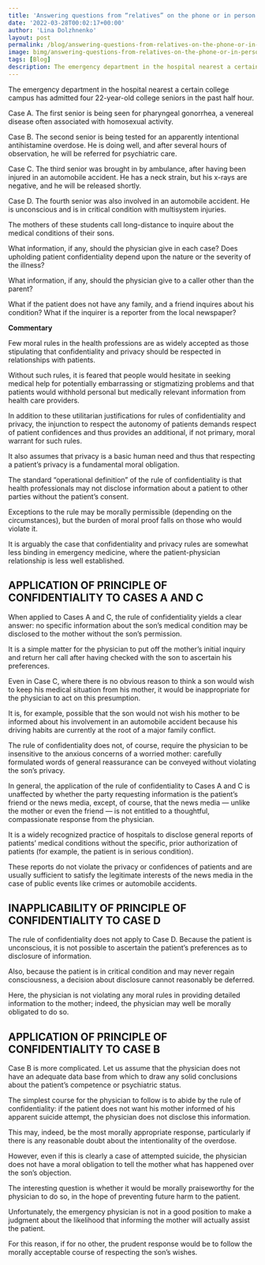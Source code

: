 ```yaml
---
title: 'Answering questions from “relatives” on the phone or in person'
date: '2022-03-28T00:02:17+00:00'
author: 'Lina Dolzhnenko'
layout: post
permalink: /blog/answering-questions-from-relatives-on-the-phone-or-in-person.html
image: bimg/answering-questions-from-relatives-on-the-phone-or-in-person.jpg
tags: [Blog]
description: The emergency department in the hospital nearest a certain college campus has admitted four 22-year-old college seniors in the past half hour.
---
```


The emergency department in the hospital nearest a certain college campus has admitted four 22-year-old college seniors in the past half hour.

Case A. The first senior is being seen for pharyngeal gonorrhea, a venereal disease often associated with homosexual activity.

Case B. The second senior is being tested for an apparently intentional antihistamine overdose. He is doing well, and after several hours of observation, he will be referred for psychiatric care.

Case C. The third senior was brought in by ambulance, after having been injured in an automobile accident. He has a neck strain, but his x-rays are negative, and he will be released shortly.

Case D. The fourth senior was also involved in an automobile accident. He is uncon­scious and is in critical condition with multisystem injuries.

The mothers of these students call long-distance to inquire about the medical conditions of their sons.

What information, if any, should the physician give in each case? Does upholding patient confidentiality depend upon the nature or the severity of the illness?

What information, if any, should the physician give to a caller other than the parent?

What if the patient does not have any family, and a friend inquires about his condition? What if the inquirer is a reporter from the local newspaper?

**Commentary**

Few moral rules in the health professions are as widely accepted as those stipulating that confidentiality and privacy should be respected in relationships with patients.

With­out such rules, it is feared that people would hesitate in seeking medical help for potentially embarrassing or stigmatizing problems and that patients would withhold personal but medically relevant information from health care providers.

In addition to these utilitarian justifications for rules of confidentiality and privacy, the injunction to respect the autonomy of patients demands respect of patient confidences and thus provides an additional, if not primary, moral warrant for such rules.

It also assumes that privacy is a basic human need and thus that respecting a patient’s privacy is a fundamental moral obligation.

The standard “operational definition” of the rule of confidentiality is that health professionals may not disclose information about a patient to other parties without the patient’s consent.

Exceptions to the rule may be morally permissible (depending on the circumstances), but the burden of moral proof falls on those who would violate it.

It is arguably the case that confidentiality and privacy rules are somewhat less binding in emergency medicine, where the patient-physician relationship is less well established.

## **APPLICATION OF PRINCIPLE OF CONFIDENTIALITY TO CASES A AND С**

When applied to Cases A and C, the rule of confidentiality yields a clear answer: no specific information about the son’s medical condition may be disclosed to the mother without the son’s permission.

It is a simple matter for the physician to put off the mother’s initial inquiry and return her call after having checked with the son to ascertain his preferences.

Even in Case C, where there is no obvious reason to think a son would wish to keep his medical situation from his mother, it would be inappropriate for the physician to act on this presumption.

It is, for example, possible that the son would not wish his mother to be informed about his involvement in an automobile accident because his driving habits are currently at the root of a major family conflict.

The rule of confidentiality does not, of course, require the physician to be insensitive to the anxious concerns of a worried mother: carefully formulated words of general reassurance can be conveyed without violating the son’s privacy.

In general, the application of the rule of confidentiality to Cases A and С is unaffected by whether the party requesting information is the patient’s friend or the news media, except, of course, that the news media — unlike the mother or even the friend — is not entitled to a thoughtful, compassionate response from the physician.

It is a widely recognized practice of hospitals to disclose general reports of patients’ medical conditions without the specific, prior authorization of patients (for example, the patient is in serious condition).

These reports do not violate the privacy or confidences of patients and are usually sufficient to satisfy the legitimate interests of the news media in the case of public events like crimes or automobile accidents.

## **INAPPLICABILITY OF PRINCIPLE OF CONFIDENTIALITY TO CASE D**

The rule of confidentiality does not apply to Case D. Because the patient is un­conscious, it is not possible to ascertain the patient’s preferences as to disclosure of information.

Also, because the patient is in critical condition and may never regain consciousness, a decision about disclosure cannot reasonably be deferred.

Here, the physician is not violating any moral rules in providing detailed information to the mother; indeed, the physician may well be morally obligated to do so.

## **APPLICATION OF PRINCIPLE OF CONFIDENTIALITY TO CASE В**

Case В is more complicated. Let us assume that the physician does not have an adequate data base from which to draw any solid conclusions about the patient’s com­petence or psychiatric status.

The simplest course for the physician to follow is to abide by the rule of confidentiality: if the patient does not want his mother informed of his apparent suicide attempt, the physician does not disclose this information.

This may, indeed, be the most morally appropriate response, particularly if there is any reasonable doubt about the intentionality of the overdose.

However, even if this is clearly a case of attempted suicide, the physician does not have a moral obligation to tell the mother what has happened over the son’s objection.

The interesting question is whether it would be morally praiseworthy for the physician to do so, in the hope of preventing future harm to the patient.

Unfortunately, the emergency physician is not in a good position to make a judgment about the likelihood that informing the mother will actually assist the patient.

For this reason, if for no other, the prudent response would be to follow the morally acceptable course of respecting the son’s wishes.
